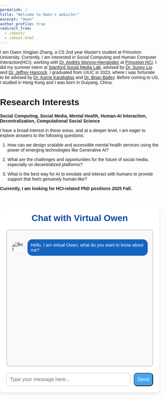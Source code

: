 ```yaml
---
permalink: /
title: "Welcome to Owen's website!"
excerpt: "Owen"
author_profile: true
redirect_from: 
  - /about/
  - /about.html
---
```


I am Owen Xingjian Zhang, a CS 2nd year Master's student at Princeton University. Currently, I am interested in Social Computing and Human Computer Interaction(HCI), working with [Dr. Andrés Monroy-Hernández](https://www.andresmh.com/) at [Princeton HCI](https://hci.princeton.edu/). I did my summer intern at [Stanford Social Media Lab](https://sml.stanford.edu/), advised by [Dr. Sunny Liu](https://sml.stanford.edu/people/sunny-xun-liu) and [Dr. Jeffrey Hancock](https://sml.stanford.edu/people/jeff-hancock). I graduated from UIUC in 2023, where I was fortunate to be advised by [Dr. Karrie Karahalios](https://cs.illinois.edu/about/people/faculty/kkarahal) and [Dr. Brian Bailey](https://cs.illinois.edu/about/people/faculty/bpbailey). Before coming to US, I studied in Hong Kong and I was born in Guiyang, China.


Research Interests
======
**Social Computing, Social Media, Mental Health, Human-AI Interaction, Decentralization, Computational Social Science**

I have a broad interest in these areas, and at a deeper level, I am eager to explore answers to the following questions:

1. How can we design scalable and accessible mental health services using the power of emerging technologies like Generative AI?

1. What are the challenges and opportunities for the future of social media, especially on decentralized platforms?

1. What is the best way for AI to emulate and interact with humans to provide support that feels genuinely human-like?

**Currently, I am looking for HCI-related PhD positions 2025 Fall.**

<div class="chat-container">
    <div class="chat-title">Chat with Virtual Owen</div>
    <div id="chatbox" class="chat-box">
        <div class="bot-message">
            <img src="_pages/virtual_me.png" alt="Bot Avatar">
            <p>Hello, I am virtual Owen, what do you want to know about me?</p>
        </div>
    </div>
    <div class="input-container">
        <input type="text" id="inputMessage" placeholder="Type your message here...">
        <button id="sendButton">Send</button>
    </div>
</div>

<script>
    // Fetch API key from environment variable
    const apiKey = process.env.OPENAI_API_KEY; // Make sure the environment variable is properly set

    document.getElementById('sendButton').onclick = async function() {
        const userMessage = document.getElementById('inputMessage').value;
        if (userMessage.trim() !== "") {
            const chatbox = document.getElementById('chatbox');
            chatbox.innerHTML += `
                <div class="user-message">
                    <img src="images/bio-photo.jpg" alt="User Avatar">
                    <p>${userMessage}</p>
                </div>`;
            document.getElementById('inputMessage').value = "";

            // Fetch response from OpenAI API
            const response = await fetch('https://api.openai.com/v1/completions', {
                method: 'POST',
                headers: {
                    'Content-Type': 'application/json',
                    'Authorization': `Bearer ${apiKey}`
                },
                body: JSON.stringify({
                    model: "text-davinci-003",
                    prompt: "Now pretend I am a funny super smart guy so I don't have to answer the question but say something to show my humor and smartness. " + userMessage,
                    max_tokens: 150
                })
            });

            const data = await response.json();
            const botReply = data.choices[0].text.trim();

            chatbox.innerHTML += `
                <div class="bot-message">
                    <img src="_pages/virtual_me.png" alt="Bot Avatar">
                    <p>${botReply}</p>
                </div>`;
            chatbox.scrollTop = chatbox.scrollHeight;
        }
    };
</script>

<style>
body {
    font-family: Arial, sans-serif;
    margin: 0;
    padding: 0;
}

.chat-container {
    max-width: 600px;
    margin: 50px auto;
    background-color: rgba(255, 255, 255, 0.9);
    padding: 20px;
    border-radius: 10px;
    box-shadow: 0 4px 8px rgba(0, 0, 0, 0.1);
    margin-bottom: 200px;
}

.chat-title {
    text-align: center;
    font-size: 28px;
    font-weight: bold;
    margin-bottom: 20px;
    color: #0D47A1;
}

.chat-box {
    height: 400px;
    overflow-y: auto;
    border: 2px solid #ccc;
    border-radius: 10px;
    padding: 15px;
    background-image: url('_pages/bg.jpg');
    background-size: cover;
    background-color: #f9f9f9;
}

.user-message, .bot-message {
    display: flex;
    align-items: center;
    margin-bottom: 10px;
}

.user-message img, .bot-message img {
    border-radius: 50%;
    width: 40px;
    height: 40px;
    margin-right: 10px;
}

.user-message p {
    background-color: #e0e0e0;
    padding: 10px;
    border-radius: 15px;
    font-size: 14px;
}

.bot-message p {
    background-color: #1565C0;
    padding: 10px;
    border-radius: 15px;
    font-size: 14px;
    color: white;
}

.input-container {
    display: flex;
    margin-top: 20px;
}

.input-container input {
    flex-grow: 1;
    padding: 10px;
    font-size: 16px;
    border: 1px solid #ccc;
    border-radius: 10px;
    margin-right: 10px;
}

.input-container button {
    padding: 10px;
    font-size: 16px;
    background-color: #42a5f5;
    color: white;
    border-radius: 10px;
    cursor: pointer;
}

.input-container button:hover {
    background-color: #1e88e5;
}
</style>
